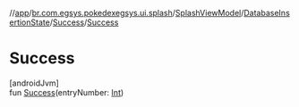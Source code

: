 //[app](../../../../../index.md)/[br.com.egsys.pokedexegsys.ui.splash](../../../index.md)/[SplashViewModel](../../index.md)/[DatabaseInsertionState](../index.md)/[Success](index.md)/[Success](-success.md)

# Success

[androidJvm]\
fun [Success](-success.md)(entryNumber: [Int](https://kotlinlang.org/api/latest/jvm/stdlib/kotlin/-int/index.html))
